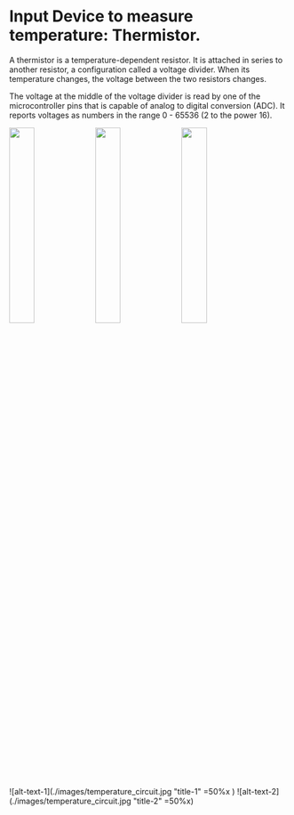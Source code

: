 # Input Device to measure temperature:  Thermistor.

A thermistor is a temperature-dependent resistor.  It is attached in series to another resistor, a configuration called a voltage divider.  When its temperature changes, the voltage between the two resistors changes.

The voltage at the middle of the voltage divider is read by one of the microcontroller pins that is capable of analog to digital conversion (ADC).  It reports voltages as numbers in the range 0 - 65536 (2 to the power 16).


<p float="left">
  <img src="./images/temperature_circuit.jpg" width="30%" />
  <img src="./images/temperature_circuit.jpg" width="30%" />  
  <img src="./images/temperature_circuit.jpg" width="30%" />
</p>


![alt-text-1](./images/temperature_circuit.jpg "title-1" =50%x ) ![alt-text-2](./images/temperature_circuit.jpg "title-2" =50%x)

 



